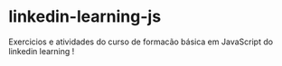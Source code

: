 # linkedin-learning-js
Exercicios e atividades do curso de formacão básica em JavaScript do linkedin learning !
